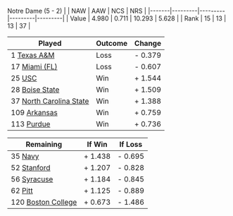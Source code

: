 Notre Dame (5 - 2)
|       |   NAW   |   AAW   |   NCS   |   NRS   |
|-------|---------|---------|---------|---------|
| Value |   4.980 |   0.711 |  10.293 |   5.628 |
| Rank  |      15 |      13 |      13 |      37 |

| Played                    | Outcome    |  Change  |
|---------------------------|------------|----------|
|   1 [Texas A&M             ](TexasAM.md)| Loss       | -  0.379 |
|  17 [Miami (FL)            ](MiamiFL.md)| Loss       | -  0.607 |
|  25 [USC                   ](USC.md)| Win        | +  1.544 |
|  28 [Boise State           ](BoiseState.md)| Win        | +  1.509 |
|  37 [North Carolina State  ](NorthCarolinaState.md)| Win        | +  1.388 |
| 109 [Arkansas              ](Arkansas.md)| Win        | +  0.759 |
| 113 [Purdue                ](Purdue.md)| Win        | +  0.736 |

| Remaining                 |  If Win  |  If Loss |
|---------------------------|----------|----------|
|  35 [Navy                  ](Navy.md)| +  1.438 | -  0.695 |
|  52 [Stanford              ](Stanford.md)| +  1.207 | -  0.828 |
|  56 [Syracuse              ](Syracuse.md)| +  1.184 | -  0.845 |
|  62 [Pitt                  ](Pitt.md)| +  1.125 | -  0.889 |
| 120 [Boston College        ](BostonCollege.md)| +  0.673 | -  1.486 |

